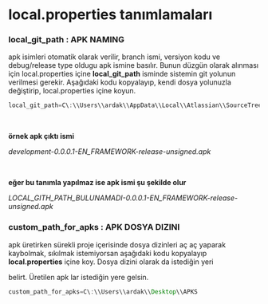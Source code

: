 # local.properties tanımlamaları

### local_git_path : APK NAMING

apk isimleri otomatik olarak verilir, branch ismi, versiyon kodu ve
debug/release type oldugu apk ismine basılır. Bunun düzgün olarak
alınması için local.properties içine **local_git_path** isminde sistemin
git yolunun verilmesi gerekir. Aşağıdaki kodu kopyalayıp, kendi dosya
yolunuzla değiştirip, local.properties içine koyun.

```java
local_git_path=C\:\\Users\\ardak\\AppData\\Local\\Atlassian\\SourceTree\\git_local\\bin\\git.exe
```

<br/>

**örnek apk çıktı ismi**

*development-0.0.0.1-EN_FRAMEWORK-release-unsigned.apk*

<br/>

**eğer bu tanımla yapılmaz ise apk ismi şu şekilde olur**

*LOCAL_GITH_PATH_BULUNAMADI-0.0.0.1-EN_FRAMEWORK-release-unsigned.apk*

### custom_path_for_apks : APK DOSYA DIZINI


apk üretirken sürekli proje içerisinde dosya dizinleri aç aç yaparak
kaybolmak, sıkılmak istemiyorsan aşağıdaki kodu kopyalayıp
**local.properties** içine koy. Dosya dizini olarak da istediğin yeri

belirt. Üretilen apk lar istediğin yere gelsin.

```java
custom_path_for_apks=C\:\\Users\\ardak\\Desktop\\APKS
```

